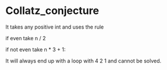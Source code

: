 # Collatz_conjecture

It takes any positive int and uses the rule

if even take n / 2	    

if not even take n * 3 + 1:

It will always end up with a loop with 4 2 1 and cannot be solved.
